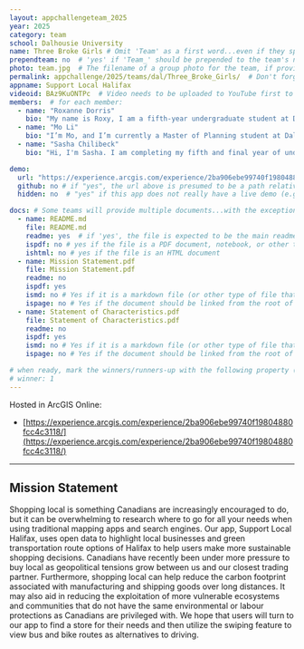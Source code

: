 ```yaml
---
layout: appchallengeteam_2025
year: 2025
category: team
school: Dalhousie University
name: Three Broke Girls # Omit 'Team' as a first word...even if they specifically named themselves "Team X"
prependteam: no  # 'yes' if 'Team_' should be prepended to the team's name (i.e., they specifically named themselves "Team X" instead of just "X")
photo: team.jpg  # The filename of a group photo for the team, if provided (e.g., team.jpg)...expected to be located inside the images folder in the team's repo.
permalink: appchallenge/2025/teams/dal/Three_Broke_Girls/  # Don't forget to update the school short-code in the URL...
appname: Support Local Halifax
videoid: BAz9KuONTPc  # Video needs to be uploaded to YouTube first to get this ID
members:  # for each member:
  - name: "Roxanne Dorris"
    bio: "My name is Roxy, I am a fifth-year undergraduate student at Dalhousie University completing a Bachelor of Science in Marine Biology with a minor in Geography and a certificate in GIS. After graduating this year, I hope to combine my interest of marine biology and geography by pursuing a Master’s in seafloor mapping. When I’m not in the lab I enjoy reading and hiking along the coasts of Nova Scotia. "
  - name: "Mo Li"
    bio: "I’m Mo, and I’m currently a Master of Planning student at Dalhousie University with a passion for transportation planning. I have a background in GIS and spent over two years working in consulting, using GIS on various projects across the Atlantic provinces. I’m especially interested in how spatial analysis can help improve transportation systems and urban planning."
  - name: "Sasha Chilibeck"
    bio: "Hi, I'm Sasha. I am completing my fifth and final year of undergraduate at Dalhousie University in Environmental Science and Biology. I am interested in using GIS to research spatial ecology and conservation strategies for species at-risk. When not grinding out school work, I enjoy birdwatching, hiking, and drawing."

demo:
  url: "https://experience.arcgis.com/experience/2ba906ebe99740f19804880fcc4c3118/"  # A relative path if hosted from the team's folder in the GitHub repo, otherwise a full url (and specify "no" for the github property below)
  github: no # if "yes", the url above is presumed to be a path relative to the gh_pages URL for the team in GitHub...otherwise, a full URL is expected.
  hidden: no  # "yes" if this app does not really have a live demo (e.g., mobile/AppStudio apps)

docs: # Some teams will provide multiple documents...with the exception of the README.md, these are generally expected to be in a docs/ subfolder of their repo
  - name: README.md
    file: README.md
    readme: yes  # if 'yes', the file is expected to be the main readme document at the root of the team's repository
    ispdf: no # yes if the file is a PDF document, notebook, or other type of file (since the filename will need to be appended to the URL)
    ishtml: no # yes if the file is an HTML document
  - name: Mission Statement.pdf
    file: Mission Statement.pdf
    readme: no
    ispdf: yes
    ismd: no # Yes if it is a markdown file (or other type of file that can be previewed in GitHub)
    ispage: no # Yes if the document should be linked from the root of the repo, otherwise it is expected to be in the /docs subfolder
  - name: Statement of Characteristics.pdf
    file: Statement of Characteristics.pdf
    readme: no
    ispdf: yes
    ismd: no # Yes if it is a markdown file (or other type of file that can be previewed in GitHub)
    ispage: no # Yes if the document should be linked from the root of the repo, otherwise it is expected to be in the /docs subfolder

# when ready, mark the winners/runners-up with the following property (1, 2 or 3 for winners and first/second runners-up):
# winner: 1
---
```


Hosted in ArcGIS Online:

- [https://experience.arcgis.com/experience/2ba906ebe99740f19804880fcc4c3118/](https://experience.arcgis.com/experience/2ba906ebe99740f19804880fcc4c3118/)

---

## Mission Statement

Shopping local is something Canadians are increasingly encouraged to do, but it can be overwhelming to research where to go for all your needs when using traditional mapping apps and search engines. Our app, Support Local Halifax, uses open data to highlight local businesses and green transportation route options of Halifax to help users make more sustainable shopping decisions. Canadians have recently been under more pressure to buy local as geopolitical tensions grow between us and our closest trading partner. Furthermore, shopping local can help reduce the carbon footprint associated with manufacturing and shipping goods over long distances. It may also aid in reducing the exploitation of more vulnerable ecosystems and communities that do not have the same environmental or labour protections as Canadians are privileged with. We hope that users will turn to our app to find a store for their needs and then utilize the swiping feature to view bus and bike routes as alternatives to driving. 
